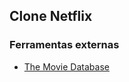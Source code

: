## Clone Netflix

### Ferramentas externas

- [The Movie Database]

[the movie database]: https://www.themoviedb.org
